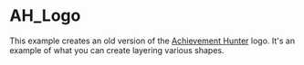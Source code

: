 # AH_Logo

This example creates an old version of the [Achievement Hunter](http://achievementhunter.roosterteeth.com/) logo. It's an example of what you can create layering various shapes.

